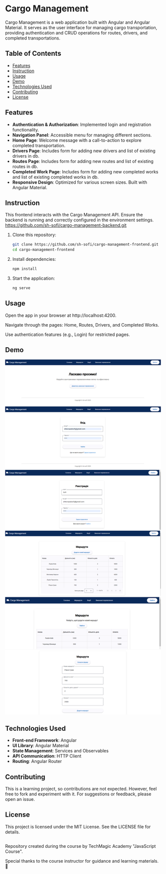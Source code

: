 # Cargo Management

Cargo Management is a web application built with Angular and Angular Material. It serves as the user interface for managing cargo transportation, providing authentication and CRUD operations for routes, drivers, and completed transportations.

## Table of Contents

- [Features](#features)
- [Instruction](#instruction)
- [Usage](#usage)
- [Demo](#demo)
- [Technologies Used](#technologies-used)
- [Contributing](#contributing)
- [License](#license)

## Features

- **Authentication & Authorization**: Implemented login and registration functionality.
- **Navigation Panel**: Accessible menu for managing different sections.
- **Home Page**: Welcome message with a call-to-action to explore completed transportation.
- **Drivers Page**: Includes form for adding new drivers and list of existing drivers in db.
- **Routes Page**: Includes form for adding new routes and list of existing routes in db.
- **Completed Work Page**: Includes form for adding new completed works and list of existing completed works in db.
- **Responsive Design**: Optimized for various screen sizes. Built with Angular Material.

## Instruction

This frontend interacts with the Cargo Management API. Ensure the backend is running and correctly configured in the environment settings.
https://github.com/sh-sofi/cargo-management-backend.git

1. Clone this repository:

   ```bash
   git clone https://github.com/sh-sofi/cargo-management-frontend.git
   cd cargo-management-frontend
   ```

2. Install dependencies:

   ```bash
   npm install
   ```

3. Start the application:
   ```bash
   ng serve
   ```

## Usage

Open the app in your browser at http://localhost:4200.

Navigate through the pages: Home, Routes, Drivers, and Completed Works.

Use authentication features (e.g., Login) for restricted pages.

## Demo

![Swagger Demo Screenshot](./public/demo_page1_01.png)
![Swagger Demo Screenshot](./public/demo_page1_02.png)
![Swagger Demo Screenshot](./public/demo_page1_03.png)
![Swagger Demo Screenshot](./public/demo_page2_01.png)
![Swagger Demo Screenshot](./public/demo_page2_02.png)
![Swagger Demo Screenshot](./public/demo_page2_03.png)

## Technologies Used

- **Front-end Framework**: Angular
- **UI Library**: Angular Material
- **State Management**: Services and Observables
- **API Communication**: HTTP Client
- **Routing**: Angular Router

## Contributing

This is a learning project, so contributions are not expected. However, feel free to fork and experiment with it. For suggestions or feedback, please open an issue.

## License

This project is licensed under the MIT License. See the LICENSE file for details.

##

Repository created during the course by TechMagic Academy "JavaScript Course".

Special thanks to the course instructor for guidance and learning materials. 🙌
